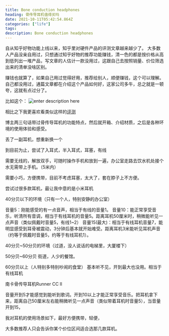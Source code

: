 ```yaml
---
title: Bone conduction headphones
heading: 骨传导耳机值得买吗
date: 2021-10-11T05:42:54.864Z
categories: ["life"]
tags: 
description: Bone conduction headphones
---
```



自从知乎好物功能上线以来，知乎里对硬件产品的评测文章越来越少了。
大多数人产品没亲自用过，只想通过知乎好物的推荐功能赚钱，清一色的都是按价格从高到低列出一堆产品，写文章的人估计一款没用过，这跟自己去按照销量、价位筛选出来的清单没啥区别。


赚钱也就算了，如果自己用过觉得好用，推荐给别人，顺便赚钱，这个可以理解。自己都没用过，通篇文章都在介绍这个产品如何好，这家公司多牛，总之就是一顿夸，这就有点过分了。

比如这个：
![enter description here](https://gitee.com/smile365/blogimg/raw/master/小书匠/1633934856934.png)

相比之下我更喜欢看类似这样的[评测](https://www.dealmoon.com/guide/929492)

博主两三句话带过骨传导耳机的功能特点，然后就开箱、介绍材质，之后是各种环境的使用体验和感受。



丢了一副耳机，想重新换一个


到目前为止，尝试了入耳式，半入耳式，耳塞，有线


需要无线的，解放双手，可随时操作手机和放到一遍，办公室走路去饮水机处接个水无需带上手机。（5米内）

需要小巧，方便携带，目前不考虑耳塞，太大了，套在脖子上不方便。


尝试过很多款耳机，最让我中意的是小米耳机

40分贝以下的环境（只有一个人，特别安静的办公室）

音量5：刚能感受的有一点音声，相当于有线的音量1。
音量10：能正常享受音乐，听清所有音调，相当于有线耳机的音量5。距离耳机50厘米时，稍微能听见一点声音（类似佩戴时音量5，有线1~2）
音量15(最大)：相当于有线耳机音量7，能明显感受到耳骨被震动，3分钟后基本就开始难受。距离耳机3米能听见耳机声音（约等于佩戴时音量5，约等于有线耳机1）。

40分贝~50分贝的环境（过道，没人说话的电梯里，大厦楼下）

50分贝~60分贝
街道，人少的餐馆。

60分贝以上（人特别多特别吵闹的食堂）
基本听不见，开到最大也没用。相当于有线耳机

南卡骨传导耳机Runner CC II


音量开到5才能感觉到能听到歌词。开到10以上才能正常享受音乐。把耳机拿下来，距离自己50厘米左右能稍微听见一点声音（类似带着耳机时音量5），当音量开到15，


我对耳机的使用场景如下，最好方便携带，轻便，


大多数推荐人只会告诉你某个价位区间适合选那几款耳机。

[](https://www.dealmoon.com/guide/929492)

